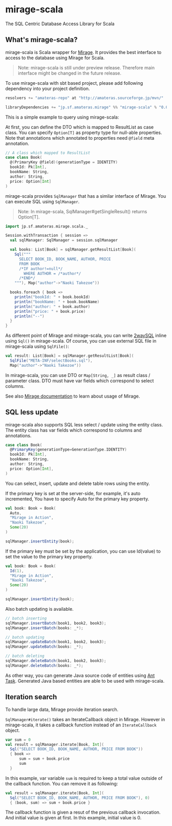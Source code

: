mirage-scala
============

The SQL Centric Database Access Library for Scala

## What's mirage-scala?

mirage-scala is Scala wrapper for [Mirage](https://github.com/takezoe/mirage). It provides the best interface to access to the database using Mirage for Scala.

> Note: mirage-scala is still under preview release. Therefore main interface might be changed in the future release.

To use mirage-scala with sbt based project, please add following dependency into your project definition.

```scala
resolvers += "amateras-repo" at "http://amateras.sourceforge.jp/mvn/"

libraryDependencies += "jp.sf.amateras.mirage" %% "mirage-scala" % "0.0.5" % "compile"
```

This is a simple example to query using mirage-scala:

At first, you can define the DTO which is mapped to ResultList as case class. You can specify `Option[T]` as property type for null-able properties. Note that annotations which annotated to properties need `@field` meta annotation.

```scala
// A class which mapped to ResultList
case class Book(
  @(PrimaryKey @field)(generationType = IDENTITY)
  bookId: Pk[Int],
  bookName: String,
  author: String,
  price: Option[Int]
)
```

mirage-scala provides `SqlManager` that has a similar interface of Mirage. You can execute SQL using `SqlManager`.

> Note: In mirage-scala, SqlManager#getSingleResult() returns Option[T].

```scala
import jp.sf.amateras.mirage.scala._

Session.withTransaction { session =>
  val sqlManager: SqlManager = session.sqlManager

  val books: List[Book] = sqlManager.getResultList[Book](
    Sql("""
      SELECT BOOK_ID, BOOK_NAME, AUTHOR, PRICE
      FROM BOOK
      /*IF author!=null*/
        WHERE AUTHOR = /*author*/
      /*END*/
    """), Map("author"->"Naoki Takezoe"))

  books.foreach { book =>
    println("bookId: " + book.bookId)
    println("bookName: " + book.bookName)
    println("author: " + book.author)
    println("price: " + book.price)
    println("--")
  }
}
```

As different point of Mirage and mirage-scala, you can write [2waySQL](http://amateras.sourceforge.jp/site/mirage/2waysql.html) inline using `Sql()` in mirage-scala. Of course, you can use external SQL file in mirage-scala using `SqlFile()`:

```scala
val result: List[Book] = sqlManager.getResultList[Book](
  SqlFile("META-INF/selectBooks.sql"),
  Map("author"->"Naoki Takezoe"))
```

In mirage-scala, you can use DTO or `Map[String, _]` as result class / parameter class. DTO must have var fields which correspond to select columns.

See also [Mirage documentation](http://amateras.sourceforge.jp/site/mirage/welcome.html) to learn about usage of Mirage.

## SQL less update

mirage-scala also supports SQL less select / update using the entity class. The entity class has var fields which correspond to columns and annotations.

```scala
case class Book(
  @PrimaryKey(generationType=GenerationType.IDENTITY)
  bookId: Pk[Int],
  bookName: String,
  author: String,
  price: Option[Int],
)
```

You can select, insert, update and delete table rows using the entity.

If the primary key is set at the server-side, for example, it's auto incremented, You have to specify Auto for the primary key property.

```scala
val book: Book = Book(
  Auto,
  "Mirage in Action",
  "Naoki Takezoe",
  Some(20)
)

sqlManager.insertEntity(book);
```

If the primary key must be set by the application, you can use Id(value) to set the value to the primary key property.

```scala
val book: Book = Book(
  Id(1),
  "Mirage in Action",
  "Naoki Takezoe",
  Some(20)
)

sqlManager.insertEntity(book);
```

Also batch updating is available.

```scala
// batch inserting
sqlManager.insertBatch(book1, book2, book3);
sqlManager.insertBatch(books: _*);

// batch updating
sqlManager.updateBatch(book1, book2, book3);
sqlManager.updateBatch(books: _*);

// batch deleting
sqlManager.deleteBatch(book1, book2, book3);
sqlManager.deleteBatch(books: _*);
```

As other way, you can generate Java source code of entities using [Ant Task](http://amateras.sourceforge.jp/site/mirage/apidocs/jp/sf/amateras/mirage/tool/EntityGenTask.html). Generated Java based entities are able to be used with mirage-scala.

## Iteration search

To handle large data, Mirage provide iteration search.

`SqlManager#iterate()` takes an IterateCallback object in Mirage. However in mirage-scala, it takes a callback function instead of an `IterateCallback` object.

```scala
var sum = 0
val result = sqlManager.iterate[Book, Int](
  Sql("SELECT BOOK_ID, BOOK_NAME, AUTHOR, PRICE FROM BOOK"))
  { book =>
      sum = sum + book.price
      sum
  }
```

In this example, var variable `sum` is required to keep a total value outside of the callback function. You can remove it as following:

```scala
val result = sqlManager.iterate[Book, Int](
  Sql("SELECT BOOK_ID, BOOK_NAME, AUTHOR, PRICE FROM BOOK"), 0)
  { (book, sum) => sum + book.price }
```

The callback function is given a resut of the previous callback invocation. And initial value is given at first. In this example, initial value is 0.
